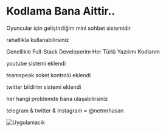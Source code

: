 # Kodlama Bana Aittir..
<p> Oyuncular için geliştirdiğim mini sohbet sistemidir
<p> rahatlikla kullanabilirsiniz
<p> Genellikle Full-Stack Developerim Her Türlü Yazılımı Kodlarım

<p> youtube sistemi eklendi
<p> teamspeak soket kontrolü eklendi
<p> twitter bildirim sistemi eklendi
<p> her hangi problemde bana ulaşabilirsiniz
<p> telegram & twitter & instagram = @netmrhasan

![Uygulamacik](https://resmim.net/f/zSSYeq.png?nocache)
